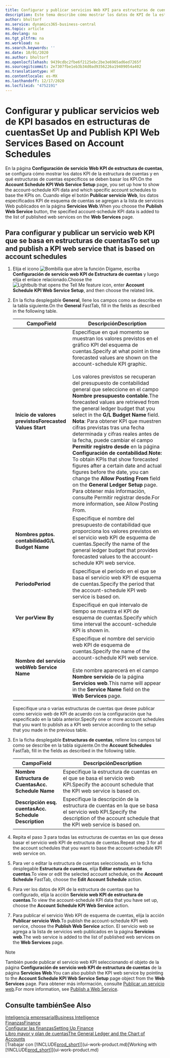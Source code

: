 ```yaml
---
title: Configurar y publicar servicios Web KPI para estructuras de cuentas | Documentos de Microsoft
description: Este tema describe cómo mostrar los datos de KPI de la estructura de cuentas en función de estructuras de cuentas específicas.
author: bholtorf
ms.service: dynamics365-business-central
ms.topic: article
ms.devlang: na
ms.tgt_pltfrm: na
ms.workload: na
ms.search.keywords: ''
ms.date: 10/01/2020
ms.author: bholtorf
ms.openlocfilehash: 9439cdbc2fbe6f2125ebc2be3e6965ad6ed7265f
ms.sourcegitcommit: 2e7307fbe1eb3b34d0ad9356226a19409054a402
ms.translationtype: HT
ms.contentlocale: es-MX
ms.lasthandoff: 12/17/2020
ms.locfileid: "4752191"
---
```

# <a name="set-up-and-publish-kpi-web-services-based-on-account-schedules"></a><span data-ttu-id="cc7f3-103">Configurar y publicar servicios web de KPI basados en estructuras de cuentas</span><span class="sxs-lookup"><span data-stu-id="cc7f3-103">Set Up and Publish KPI Web Services Based on Account Schedules</span></span>
<span data-ttu-id="cc7f3-104">En la página **Configuración de servicio Web KPI de estructura de cuentas**, se configura cómo mostrar los datos KPI de la estructura de cuentas y en qué estructuras de cuentas específicos se deben basar los KPI.</span><span class="sxs-lookup"><span data-stu-id="cc7f3-104">On the **Account Schedule KPI Web Service Setup** page, you set up how to show the account-schedule KPI data and which specific account schedules to base the KPIs on.</span></span> <span data-ttu-id="cc7f3-105">Cuando elige el botón **Publicar servicio Web**, los datos especificados KPI de esquema de cuentas se agregan a la lista de servicios Web publicados en la página **Servicios Web**.</span><span class="sxs-lookup"><span data-stu-id="cc7f3-105">When you choose the **Publish Web Service** button, the specified account-schedule KPI data is added to the list of published web services on the **Web Services** page.</span></span>  

## <a name="to-set-up-and-publish-a-kpi-web-service-that-is-based-on-account-schedules"></a><span data-ttu-id="cc7f3-106">Para configurar y publicar un servicio web KPI que se basa en estructuras de cuentas</span><span class="sxs-lookup"><span data-stu-id="cc7f3-106">To set up and publish a KPI web service that is based on account schedules</span></span>  
1.  <span data-ttu-id="cc7f3-107">Elija el icono ![Bombilla que abre la función Dígame](media/ui-search/search_small.png "Dígame qué desea hacer"), escriba **Configuración de servicio web KPI de Estructura de cuentas** y luego elija el enlace relacionado.</span><span class="sxs-lookup"><span data-stu-id="cc7f3-107">Choose the ![Lightbulb that opens the Tell Me feature](media/ui-search/search_small.png "Tell me what you want to do") icon, enter **Account Schedule KPI Web Service Setup**, and then choose the related link.</span></span>  
2.  <span data-ttu-id="cc7f3-108">En la ficha desplegable **General**, llene los campos como se describe en la tabla siguiente.</span><span class="sxs-lookup"><span data-stu-id="cc7f3-108">On the **General** FastTab, fill in the fields as described in the following table.</span></span>  

    |<span data-ttu-id="cc7f3-109">Campo</span><span class="sxs-lookup"><span data-stu-id="cc7f3-109">Field</span></span>|<span data-ttu-id="cc7f3-110">Descripción</span><span class="sxs-lookup"><span data-stu-id="cc7f3-110">Description</span></span>|  
    |---------------------------------|---------------------------------------|  
    |<span data-ttu-id="cc7f3-111">**Inicio de valores previstos**</span><span class="sxs-lookup"><span data-stu-id="cc7f3-111">**Forecasted Values Start**</span></span>|<span data-ttu-id="cc7f3-112">Especifique en qué momento se muestran los valores previstos en el gráfico KPI del esquema de cuentas.</span><span class="sxs-lookup"><span data-stu-id="cc7f3-112">Specify at what point in time forecasted values are shown on the account-schedule KPI graphic.</span></span><br /><br /> <span data-ttu-id="cc7f3-113">Los valores previstos se recuperan del presupuesto de contabilidad general que seleccione en el campo **Nombre presupuesto contable**.</span><span class="sxs-lookup"><span data-stu-id="cc7f3-113">The forecasted values are retrieved from the general ledger budget that you select in the **G/L Budget Name** field.</span></span> <span data-ttu-id="cc7f3-114">**Nota**: Para obtener KPI que muestren cifras previstas tras una fecha determinada y cifras reales antes de la fecha, puede cambiar el campo **Permitir registro desde** en la página **Configuración de contabilidad**.</span><span class="sxs-lookup"><span data-stu-id="cc7f3-114">**Note:**  To obtain KPIs that show forecasted figures after a certain date and actual figures before the date, you can change the **Allow Posting From** field on the **General Ledger Setup** page.</span></span> <span data-ttu-id="cc7f3-115">Para obtener más información, consulte Permitir registrar desde.</span><span class="sxs-lookup"><span data-stu-id="cc7f3-115">For more information, see Allow Posting From.</span></span>|  
    |<span data-ttu-id="cc7f3-116">**Nombres pptos. contabilidad**</span><span class="sxs-lookup"><span data-stu-id="cc7f3-116">**G/L Budget Name**</span></span>|<span data-ttu-id="cc7f3-117">Especifique el nombre del presupuesto de contabilidad que proporciona los valores previstos en el servicio web KPI de esquema de cuentas.</span><span class="sxs-lookup"><span data-stu-id="cc7f3-117">Specify the name of the general ledger budget that provides forecasted values to the account-schedule KPI web service.</span></span>|  
    |<span data-ttu-id="cc7f3-118">**Periodo**</span><span class="sxs-lookup"><span data-stu-id="cc7f3-118">**Period**</span></span>|<span data-ttu-id="cc7f3-119">Especifique el periodo en el que se basa el servicio web KPI de esquema de cuentas.</span><span class="sxs-lookup"><span data-stu-id="cc7f3-119">Specify the period that the account-schedule KPI web service is based on.</span></span>|  
    |<span data-ttu-id="cc7f3-120">**Ver por**</span><span class="sxs-lookup"><span data-stu-id="cc7f3-120">**View By**</span></span>|<span data-ttu-id="cc7f3-121">Especifiqué en qué intervalo de tiempo se muestra el KPI de esquema de cuentas.</span><span class="sxs-lookup"><span data-stu-id="cc7f3-121">Specify which time interval the account-schedule KPI is shown in.</span></span>|  
    |<span data-ttu-id="cc7f3-122">**Nombre del servicio web**</span><span class="sxs-lookup"><span data-stu-id="cc7f3-122">**Web Service Name**</span></span>|<span data-ttu-id="cc7f3-123">Especifique el nombre del servicio web KPI de esquema de cuentas.</span><span class="sxs-lookup"><span data-stu-id="cc7f3-123">Specify the name of the account-schedule KPI web service.</span></span><br /><br /> <span data-ttu-id="cc7f3-124">Este nombre aparecerá en el campo **Nombre servicio** de la página **Servicios web**.</span><span class="sxs-lookup"><span data-stu-id="cc7f3-124">This name will appear in the **Service Name** field on the **Web Services** page.</span></span>|  

    <span data-ttu-id="cc7f3-125">Especifique una o varias estructuras de cuentas que desee publicar como servicio web de KPI de acuerdo con la configuración que ha especificado en la tabla anterior.</span><span class="sxs-lookup"><span data-stu-id="cc7f3-125">Specify one or more account schedules that you want to publish as a KPI web service according to the setup that you made in the previous table.</span></span>  

3.  <span data-ttu-id="cc7f3-126">En la ficha desplegable **Estructuras de cuentas**, rellene los campos tal como se describe en la tabla siguiente.</span><span class="sxs-lookup"><span data-stu-id="cc7f3-126">On the **Account Schedules** FastTab, fill in the fields as described in the following table.</span></span>  

    |<span data-ttu-id="cc7f3-127">Campo</span><span class="sxs-lookup"><span data-stu-id="cc7f3-127">Field</span></span>|<span data-ttu-id="cc7f3-128">Descripción</span><span class="sxs-lookup"><span data-stu-id="cc7f3-128">Description</span></span>|  
    |---------------------------------|---------------------------------------|  
    |<span data-ttu-id="cc7f3-129">**Nombre Estructura de Cuentas**</span><span class="sxs-lookup"><span data-stu-id="cc7f3-129">**Acc. Schedule Name**</span></span>|<span data-ttu-id="cc7f3-130">Especifique la estructura de cuentas en el que se basa el servicio web KPI.</span><span class="sxs-lookup"><span data-stu-id="cc7f3-130">Specify the account schedule that the KPI web service is based on.</span></span>|  
    |<span data-ttu-id="cc7f3-131">**Descripción esq. cuentas**</span><span class="sxs-lookup"><span data-stu-id="cc7f3-131">**Acc. Schedule Description**</span></span>|<span data-ttu-id="cc7f3-132">Especifique la descripción de la estructura de cuentas en la que se basa el servicio web KPI.</span><span class="sxs-lookup"><span data-stu-id="cc7f3-132">Specify the description of the account schedule that the KPI web service is based on.</span></span>|  

4.  <span data-ttu-id="cc7f3-133">Repita el paso 3 para todas las estructuras de cuentas en las que desea basar el servicio web KPI de estructura de cuentas.</span><span class="sxs-lookup"><span data-stu-id="cc7f3-133">Repeat step 3 for all the account schedules that you want to base the account-schedule KPI web service on.</span></span>  
5.  <span data-ttu-id="cc7f3-134">Para ver o editar la estructura de cuentas seleccionada, en la ficha desplegable **Estructura de cuentas**, elija **Editar estructura de cuentas**.</span><span class="sxs-lookup"><span data-stu-id="cc7f3-134">To view or edit the selected account schedule, on the **Account Schedule** FastTab, choose the **Edit Account Schedule** action.</span></span>  
6.  <span data-ttu-id="cc7f3-135">Para ver los datos de KPI de la estructura de cuentas que ha configurado, elija la acción **Servicio web KPI de estructura de cuentas**.</span><span class="sxs-lookup"><span data-stu-id="cc7f3-135">To view the account-schedule KPI data that you have set up, choose the **Account Schedule KPI Web Service** action.</span></span>  
7.  <span data-ttu-id="cc7f3-136">Para publicar el servicio Web KPI de esquema de cuentas, elija la acción **Publicar servicio Web**.</span><span class="sxs-lookup"><span data-stu-id="cc7f3-136">To publish the account-schedule KPI web service, choose the **Publish Web Service** action.</span></span> <span data-ttu-id="cc7f3-137">El servicio web se agrega a la lista de servicios web publicados en la página **Servicios web**.</span><span class="sxs-lookup"><span data-stu-id="cc7f3-137">The web service is added to the list of published web services on the **Web Services** page.</span></span>  

> [!NOTE]  
>  <span data-ttu-id="cc7f3-138">También puede publicar el servicio web KPI seleccionando el objeto de la página **Configuración de servicio web KPI de estructura de cuentas** de la página **Servicios Web**.</span><span class="sxs-lookup"><span data-stu-id="cc7f3-138">You can also publish the KPI web service by pointing to the **Account Schedule KPI Web Service Setup** page object from the **Web Services** page.</span></span> <span data-ttu-id="cc7f3-139">Para obtener más información, consulte [Publicar un servicio web](across-how-publish-web-service.md).</span><span class="sxs-lookup"><span data-stu-id="cc7f3-139">For more information, see [Publish a Web Service](across-how-publish-web-service.md).</span></span>  

## <a name="see-also"></a><span data-ttu-id="cc7f3-140">Consulte también</span><span class="sxs-lookup"><span data-stu-id="cc7f3-140">See Also</span></span>  
[<span data-ttu-id="cc7f3-141">Inteligencia empresarial</span><span class="sxs-lookup"><span data-stu-id="cc7f3-141">Business Intelligence</span></span>](bi.md)  
[<span data-ttu-id="cc7f3-142">Finanzas</span><span class="sxs-lookup"><span data-stu-id="cc7f3-142">Finance</span></span>](finance.md)  
[<span data-ttu-id="cc7f3-143">Configurar las finanzas</span><span class="sxs-lookup"><span data-stu-id="cc7f3-143">Setting Up Finance</span></span>](finance-setup-finance.md)  
[<span data-ttu-id="cc7f3-144">Libro mayor y plan de cuentas</span><span class="sxs-lookup"><span data-stu-id="cc7f3-144">The General Ledger and the Chart of Accounts</span></span>](finance-general-ledger.md)  
<span data-ttu-id="cc7f3-145">[Trabajar con [!INCLUDE[prod_short](includes/prod_short.md)]](ui-work-product.md)</span><span class="sxs-lookup"><span data-stu-id="cc7f3-145">[Working with [!INCLUDE[prod_short](includes/prod_short.md)]](ui-work-product.md)</span></span>
